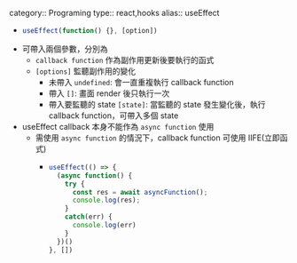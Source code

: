 category:: Programing
type:: react,hooks
alias:: useEffect

- ```typescript
  useEffect(function() {}, [option])
  ```
- 可帶入兩個參數，分別為
	- `callback function` 作為副作用更新後要執行的函式
	- `[options]` 監聽副作用的變化
		- 未帶入 `undefined`: 會一直重複執行 callback function
		- 帶入 `[]`: 畫面 render 後只執行一次
		- 帶入要監聽的 state `[state]`: 當監聽的 state 發生變化後，執行 callback function，可帶入多個 state
- useEffect callback 本身不能作為 `async function` 使用
	- 需使用 `async function` 的情況下，callback function 可使用 IIFE(立即函式)
		- ```typescript
		  useEffect(() => {
		    (async function() {
		      try {
		        const res = await asyncFunction();
		        console.log(res);
		      }
		      catch(err) {
		        console.log(err)
		      }
		    })()
		  }, [])
		  ```